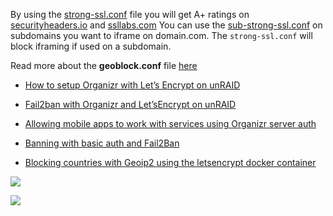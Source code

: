 By using the [strong-ssl.conf](https://github.com/gilbN/Nostromo/blob/master/Server/nginx/strong-ssl.conf) file you will get A+ ratings on [securityheaders.io](https://securityheaders.io) and [ssllabs.com](https://www.ssllabs.com/ssltest/)
You can use the [sub-strong-ssl.conf](https://github.com/gilbN/Nostromo/blob/master/Server/nginx/sub-strong-ssl.conf) on subdomains you want to iframe on domain.com. The `strong-ssl.conf` will block iframing if used on a subdomain. 

Read more about the **geoblock.conf** file [here](https://technicalramblings.com/blog/blocking-countries-with-geoip2-using-the-letsencrypt-docker-container/) 

* [How to setup Organizr with Let’s Encrypt on unRAID](https://technicalramblings.com/blog/how-to-setup-organizr-with-letsencrypt-on-unraid/)

* [Fail2ban with Organizr and Let’sEncrypt on unRAID](https://technicalramblings.com/blog/fail2ban-with-organizr-and-let-sencrypt/)

* [Allowing mobile apps to work with services using Organizr server auth](https://technicalramblings.com/blog/allowing-mobile-apps-work-with-services-using-organizr-server-auth/)

* [Banning with basic auth and Fail2Ban](https://technicalramblings.com/blog/banning-with-http-auth-and-fail2ban/)

* [Blocking countries with Geoip2 using the letsencrypt docker container](https://technicalramblings.com/blog/blocking-countries-with-geoip2-using-the-letsencrypt-docker-container/)


![](https://i.imgur.com/WyFKB9L.png)

![](https://i.imgur.com/9G0xjrN.png)
